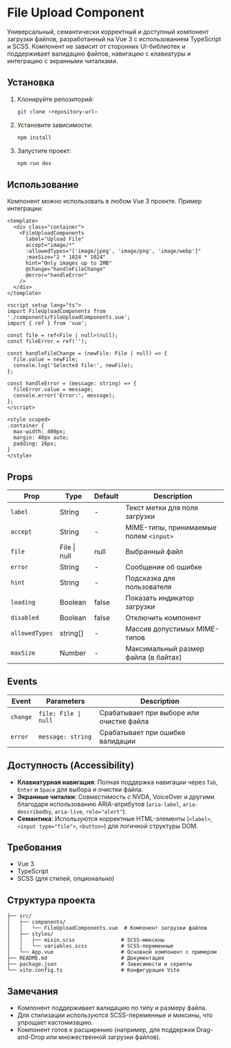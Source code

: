 # File Upload Component

Универсальный, семантически корректный и доступный компонент загрузки файлов, разработанный на Vue 3 с использованием TypeScript и SCSS. Компонент не зависит от сторонних UI-библиотек и поддерживает валидацию файлов, навигацию с клавиатуры и интеграцию с экранными читалками.

## Установка

1. Клонируйте репозиторий:
   ```bash
   git clone <repository-url>
   ```
2. Установите зависимости:
   ```bash
   npm install
   ```
3. Запустите проект:
   ```bash
   npm run dev
   ```

## Использование

Компонент можно использовать в любом Vue 3 проекте. Пример интеграции:

```vue
<template>
  <div class="container">
    <FileUploadComponents
      label="Upload File"
      accept="image/*"
      :allowedTypes="['image/jpeg', 'image/png', 'image/webp']"
      :maxSize="2 * 1024 * 1024"
      hint="Only images up to 2MB"
      @change="handleFileChange"
      @error="handleError"
    />
  </div>
</template>

<script setup lang="ts">
import FileUploadComponents from './components/FileUploadComponents.vue';
import { ref } from 'vue';

const file = ref<File | null>(null);
const fileError = ref('');

const handleFileChange = (newFile: File | null) => {
  file.value = newFile;
  console.log('Selected file:', newFile);
};

const handleError = (message: string) => {
  fileError.value = message;
  console.error('Error:', message);
};
</script>

<style scoped>
.container {
  max-width: 400px;
  margin: 40px auto;
  padding: 16px;
}
</style>
```

## Props

| Prop          | Type              | Default | Description                              |
|---------------|-------------------|---------|------------------------------------------|
| `label`       | String            | -       | Текст метки для поля загрузки            |
| `accept`      | String            | -       | MIME-типы, принимаемые полем `<input>`   |
| `file`        | File \| null      | null    | Выбранный файл                           |
| `error`       | String            | -       | Сообщение об ошибке                      |
| `hint`        | String            | -       | Подсказка для пользователя               |
| `loading`     | Boolean           | false   | Показать индикатор загрузки              |
| `disabled`    | Boolean           | false   | Отключить компонент                      |
| `allowedTypes`| string[]          | -       | Массив допустимых MIME-типов             |
| `maxSize`     | Number            | -       | Максимальный размер файла (в байтах)     |

## Events

| Event   | Parameters         | Description                          |
|---------|--------------------|--------------------------------------|
| `change`| `file: File \| null`| Срабатывает при выборе или очистке файла |
| `error` | `message: string`  | Срабатывает при ошибке валидации     |

## Доступность (Accessibility)

- **Клавиатурная навигация**: Полная поддержка навигации через `Tab`, `Enter` и `Space` для выбора и очистки файла.
- **Экранные читалки**: Совместимость с NVDA, VoiceOver и другими благодаря использованию ARIA-атрибутов (`aria-label`, `aria-describedby`, `aria-live`, `role="alert"`).
- **Семантика**: Используются корректные HTML-элементы (`<label>`, `<input type="file">`, `<button>`) для логичной структуры DOM.

## Требования

- Vue 3
- TypeScript
- SCSS (для стилей, опционально)

## Структура проекта

```
├── src/
│   ├── components/
│   │   └── FileUploadComponents.vue  # Компонент загрузки файлов
│   ├── styles/
│   │   ├── mixin.scss               # SCSS-миксины
│   │   └── variables.scss           # SCSS-переменные
│   └── App.vue                      # Основной компонент с примером
├── README.md                        # Документация
├── package.json                     # Зависимости и скрипты
└── vite.config.ts                   # Конфигурация Vite
```

## Замечания

- Компонент поддерживает валидацию по типу и размеру файла.
- Для стилизации используются SCSS-переменные и миксины, что упрощает кастомизацию.
- Компонент готов к расширению (например, для поддержки Drag-and-Drop или множественной загрузки файлов).